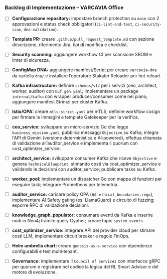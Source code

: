 ### Backlog di Implementazione – VARCAVIA Office

- [ ] **Configurazione repository:** impostare branch protection su `main` con 2 approvazioni e status check obbligatori (`ci-lint-and-test`, `ci-security-scan`, `dna-validation`).  
- [ ] **Template PR:** creare `.github/pull_request_template.md` con sezione descrizione, riferimento Jira, tipi di modifica e checklist.  
- [ ] **Security scanning:** aggiungere workflow CI per scansione SBOM e linter di sicurezza.  
- [ ] **ConfigMap DNA:** aggiungere manifest/Script per creare `varcavia-dna` da cartella `dna/` e installare l’operatore Stakater Reloader per hot‑reload.  
- [ ] **Kafka infrastructure:** definire `schemas/v1/` per i servizi (ceo, architect, worker, auditor) con `buf.gen.yaml`; implementare un package `internal/kafka` con wrapper producer/consumer come nel piano; aggiungere manifest Strimzi per cluster Kafka.  
- [ ] **Istio/OPA:** creare `mtls-strict.yaml` per mTLS, definire workflow cosign per firmare le immagini e template Gatekeeper per la verifica.  
- [ ] **ceo_service:** sviluppare un micro‑servizio Go che legge `business_mission.yaml`, pubblica messaggi `Objective` su Kafka, integra l’API di Gemini (versione deterministica e AI‑powered), effettua chiamata di validazione all’auditor_service e implementa il quorum con cost_optimizer_service.  
- [ ] **architect_service:** sviluppare consumer Kafka che riceve `Objective` e genera `TechnicalBlueprint`, stimando costi via cost_optimizer_service e validando le decisioni con auditor_service; pubblicare tasks su Kafka.  
- [ ] **worker_pool:** implementare un dispatcher Go con mappa di funzioni per eseguire task; integrare Prometheus per telemetria.  
- [ ] **auditor_service:** caricare policy OPA (es. `ethical_boundaries.rego`), implementare AI Safety gating (es. LlamaGuard) e circuito di fuzzing; esporre RPC di validazione decisioni.  
- [ ] **knowledge_graph_populator:** consumare eventi da Kafka e inserire nodi in Neo4j tramite query Cypher; creare topic `system_events`.  
- [ ] **cost_optimizer_service:** integrare API dei provider cloud per stimare costi LLM, implementare circuit breaker e regole FinOps.  
- [ ] **Helm umbrella chart:** creare `genesis-as-a-service` con dipendenze configurabili e test multi‑tenant.  
- [ ] **Governance:** implementare il `Council of Services` con interfacce gRPC per quorum e registrare nel codice la logica del RL Smart Advisor e del motore di evoluzione.  

